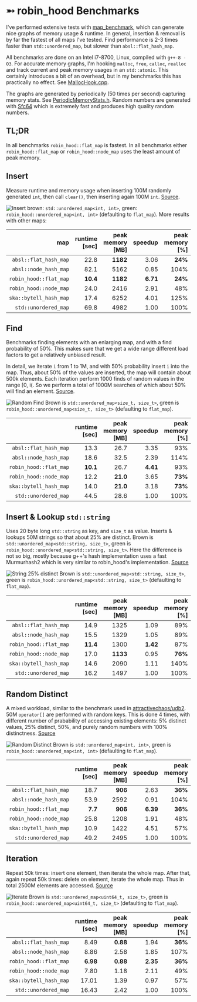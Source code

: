 ➵ robin_hood Benchmarks
=======================

I've performed extensive tests with [map_benchmark](https://github.com/martinus/map_benchmark), which can generate nice graphs of memory usage & runtime. In general, insertion & removal is by far the fastest of all maps I've tested. Find performance is 2-3 times faster than `std::unordered_map`, but slower than `absl::flat_hash_map`.

All benchmarks are done on an Intel i7-8700, Linux, compiled with `g++-8 -O3`. For accurate memory graphs, I'm hooking `malloc`, `free`, `calloc`, `realloc` and track current and peak memory usages in an `std::atomic`. This certainly introduces a bit of an overhead, but in my benchmarks this has practically no effect. See [MallocHook.cpp](https://github.com/martinus/map_benchmark/blob/master/src/app/MallocHook.cpp). 

The graphs are generated by periodically (50 times per second) capturing memory stats. See [PeriodicMemoryStats.h](https://github.com/martinus/map_benchmark/blob/master/src/app/PeriodicMemoryStats.h). Random numbers are generated with [Sfc64](https://github.com/martinus/map_benchmark/blob/master/src/app/sfc64.h) which is extremely fast and produces high quality random numbers.

## TL;DR

In all benchmarks `robin_hood::flat_map` is fastest.
In all benchmarks either `robin_hood::flat_map` or `robin_hood::node_map` uses the least amount of peak memory.


## Insert
Measure runtime and memory usage when inserting 100M randomly generated `int`, then call `clear()`, then inserting
again 100M `int`.
[Source](https://github.com/martinus/map_benchmark/blob/4f4ed87d1e73082bf1fde5e14e8c24b825c09db9/src/benchmarks/Insert.cpp#L5).

![Insert](insert_int.png)
brown: `std::unordered_map<int, int>`, green: `robin_hood::unordered_map<int, int>` (defaulting to `flat_map`). More results with other maps:

|       map                 | runtime [sec] | peak memory [MB] |  speedup    | peak memory [%] |
|--------------------------:|--------------:|-----------------:|-----------:|----------------:|
|     `absl::flat_hash_map` |          22.8 |         **1182** |   3.06     |    **24%**      |
|     `absl::node_hash_map` |          82.1 |             5162 |   0.85     |   104%          |
|    `robin_hood::flat_map` |      **10.4** |         **1182** |  **6.71**  |    **24%**      |
|    `robin_hood::node_map` |          24.0 |             2416 |   2.91     |    48%          |
|    `ska::bytell_hash_map` |          17.4 |             6252 |   4.01     |   125%          |
|      `std::unordered_map` |          69.8 |             4982 |   1.00     |   100%          |

## Find
Benchmarks finding elements with an enlarging map, and with a find probability of 50%. This makes sure that we get a
wide range different load factors to get a relatively unbiased result.

In detail, we iterate `i` from 1 to 1M, and with 50% probability insert `i` into the map. Thus, about 50% of the
values are inserted, the map will contain about 500k elements. Each iteration perform 1000 finds of random values
in the range [0, i(. So we perform a total of 1000M searches of which about 50% will find an element.
[Source](https://github.com/martinus/map_benchmark/blob/a62f9a4c1be91b726c73e26653610dec5bb74849/src/benchmarks/RandomFind.cpp#L6).

![Random Find](random_find.png) Brown is `std::unordered_map<size_t, size_t>`, green is `robin_hood::unordered_map<size_t, size_t>` (defaulting to `flat_map`).

|                           | runtime [sec] | peak memory [MB] |  speedup    | peak memory [%] |
|--------------------------:|--------------:|-----------------:|------------:|----------------:|
|     `absl::flat_hash_map` |          13.3 |             26.7 |  3.35       |    93%          |
|     `absl::node_hash_map` |          18.6 |             32.5 |  2.39       |   114%          |
|    `robin_hood::flat_map` |      **10.1** |             26.7 |  **4.41**   |    93%          |
|    `robin_hood::node_map` |          12.2 |         **21.0** |  3.65       |    **73%**      |
|    `ska::bytell_hash_map` |          14.0 |         **21.0** |  3.18       |    **73%**      |
|      `std::unordered_map` |          44.5 |             28.6 |  1.00       |   100%          |

## Insert & Lookup `std::string`

Uses 20 byte long `std::string` as key, and `size_t` as value. Inserts & lookups 50M strings so that about 25% are distinct. Brown is `std::unordered_map<std::string, size_t>`, green is `robin_hood::unordered_map<std::string, size_t>`. Here the difference is not so big, mostly because g++'s hash implementation uses a fast Murmurhash2 which is very similar to robin_hood's implementation. [Source](https://github.com/martinus/map_benchmark/blob/4f4ed87d1e73082bf1fde5e14e8c24b825c09db9/src/benchmarks/Strings.cpp#L44)

![String 25% distinct](string25.png)
Brown is `std::unordered_map<std::string, size_t>`, green is `robin_hood::unordered_map<std::string, size_t>` (defaulting to `flat_map`).

|                           | runtime [sec] | peak memory [MB] |  speedup    | peak memory [%] |
|--------------------------:|--------------:|-----------------:|------------:|----------------:|
|     `absl::flat_hash_map` |          14.9 |             1325 |  1.09       |   89%           |
|     `absl::node_hash_map` |          15.5 |             1329 |  1.05       |   89%           |
|    `robin_hood::flat_map` |      **11.4** |             1300 |  **1.42**   |   87%           |
|    `robin_hood::node_map` |          17.0 |         **1133** |  0.95       |   **76%**       |
|    `ska::bytell_hash_map` |          14.6 |             2090 |  1.11       |   140%          |
|      `std::unordered_map` |          16.2 |             1497 |  1.00       |   100%          |

## Random Distinct

A mixed workload, similar to the benchmark used in [attractivechaos/udb2](https://github.com/attractivechaos/udb2). 50M `operator[]` are performed with random keys. This is done 4 times, with different number of prabability of accessing existing elements: 5% distinct values, 25% distinct, 50%, and purely random numbers with 100% distinctness. [Source](https://github.com/martinus/map_benchmark/blob/4f4ed87d1e73082bf1fde5e14e8c24b825c09db9/src/benchmarks/RandomDistinct.cpp#L5)

![Random Distinct](random_distinct2.png)
Brown is `std::unordered_map<int, int>`, green is `robin_hood::unordered_map<int, int>` (defaulting to `flat_map`).

|                           | runtime [sec] | peak memory [MB] |  speedup    | peak memory [%] |
|--------------------------:|--------------:|-----------------:|------------:|----------------:|
|     `absl::flat_hash_map` |          18.7 |          **906** |  2.63       |   **36%**       |
|     `absl::node_hash_map` |          53.9 |             2592 |  0.91       |   104%          |
|    `robin_hood::flat_map` |       **7.7** |          **906** |  **6.39**   |   **36%**       |
|    `robin_hood::node_map` |          25.8 |             1208 |  1.91       |    48%          |
|    `ska::bytell_hash_map` |          10.9 |             1422 |  4.51       |    57%          |
|      `std::unordered_map` |          49.2 |             2495 |  1.00       |   100%          |

## Iteration

Repeat 50k times: insert one element, then iterate the whole map. After that, again repeat 50k times: delete on element, iterate the whole map. Thus in total 2500M elements are accessed. [Source](https://github.com/martinus/map_benchmark/blob/898a5c6d647df57692a9277d3cd1ed19a865dac4/src/benchmarks/Iterate.cpp#L5)

![Iterate](iterate.png)
Brown is `std::unordered_map<uint64_t, size_t>`, green is `robin_hood::unordered_map<uint64_t, size_t>` (defaulting to `flat_map`). 

|                           | runtime [sec] | peak memory [MB] |  speedup    | peak memory [%] |
|--------------------------:|--------------:|-----------------:|------------:|----------------:|
|     `absl::flat_hash_map` |          8.49 |         **0.88** |  1.94       |   **36%**       |
|     `absl::node_hash_map` |          8.86 |             2.58 |  1.85       |   107%          |
|    `robin_hood::flat_map` |      **6.98** |         **0.88** |  **2.35**   |   **36%**       |
|    `robin_hood::node_map` |          7.80 |             1.18 |  2.11       |    49%          |
|    `ska::bytell_hash_map` |         17.01 |             1.39 |  0.97       |    57%          |
|      `std::unordered_map` |         16.43 |             2.42 |  1.00       |   100%          |
